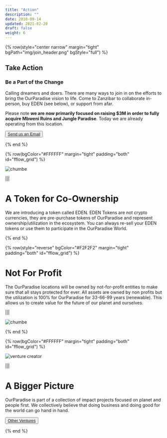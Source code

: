 ```yaml
---
title: "Action"
description: ""
date: 2018-09-14
updated: 2021-02-20
draft: false
weight: 6
---
```


{% row(style="center narrow" margin="tight" bgPath="img/join_header.png" bgStyle="full") %}

<div class="bg-gray-200/50 py-4 px-4 rounded-md">

## Take Action

### Be a Part of the Change

Calling dreamers and doers. There are many ways to join in on the efforts to bring the OurParadise vision to life. Come to Zanzibar to collaborate in-person, buy EDEN (see below), or support from afar.

Please note **we are now primarily focused on raising $3M in order to fully acquire Mbweni Ruins and Jungle Paradise**. Today we are already operating from this location.

<BUTTON><a href="mailto:info@threefold.io">Send us an Email</a></BUTTON>

</div>

{% end %}

{% row(bgColor="#FFFFFF" margin="tight" padding="both" id="fflow_grid") %}

![chumbe](img/token_ownership.jpg#mx-auto)

|||

# A Token for Co-Ownership

We are introducing a token called EDEN. EDEN Tokens are not crypto currencies, they are pre-purchase tokens of OurParadise and represent ownership/utilization in the ecosystem. You can always re-sell your EDEN tokens or use them to participate in the OurParadise World.

{% end %}

{% row(style="reverse" bgColor="#F2F2F2" margin="tight" padding="both" id="fflow_grid") %}

# Not For Profit

The OurParadise locations will be owned by not-for-profit entities to make sure that all stays protected for ever. All assets are owned by non profits but the utilization is 100% for OurParadise for 33-66-99 years (renewable). This allows us to create value for the future of our planet and ourselves.

|||

![chumbe](img/nonprofit.jpg#mx-auto)

{% end %}

{% row(bgColor="#FFFFFF" margin="tight" padding="both" id="fflow_grid") %}

![venture creator](img/venture_creator.png#mx-auto)

|||

# A Bigger Picture

OurParadise is part of a collection of impact projects focused on planet and people first. We collectively believe that doing business and doing good for the world can go hand in hand.

<button>[Other Ventures](https://venturecreator.studio)</button>

{% end %}